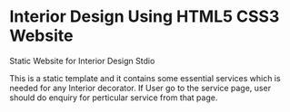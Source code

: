 # Interior Design Using HTML5 CSS3 Website
Static Website for Interior Design Stdio

This is a static template and it contains some essential services which is needed for any Interior decorator.
If User go to the service page, user should do enquiry for perticular service from that page.


